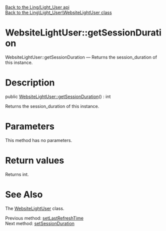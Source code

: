 [Back to the Ling/Light_User api](https://github.com/lingtalfi/Light_User/blob/master/doc/api/Ling/Light_User.md)<br>
[Back to the Ling\Light_User\WebsiteLightUser class](https://github.com/lingtalfi/Light_User/blob/master/doc/api/Ling/Light_User/WebsiteLightUser.md)


WebsiteLightUser::getSessionDuration
================



WebsiteLightUser::getSessionDuration — Returns the session_duration of this instance.




Description
================


public [WebsiteLightUser::getSessionDuration](https://github.com/lingtalfi/Light_User/blob/master/doc/api/Ling/Light_User/WebsiteLightUser/getSessionDuration.md)() : int




Returns the session_duration of this instance.




Parameters
================

This method has no parameters.


Return values
================

Returns int.








See Also
================

The [WebsiteLightUser](https://github.com/lingtalfi/Light_User/blob/master/doc/api/Ling/Light_User/WebsiteLightUser.md) class.

Previous method: [setLastRefreshTime](https://github.com/lingtalfi/Light_User/blob/master/doc/api/Ling/Light_User/WebsiteLightUser/setLastRefreshTime.md)<br>Next method: [setSessionDuration](https://github.com/lingtalfi/Light_User/blob/master/doc/api/Ling/Light_User/WebsiteLightUser/setSessionDuration.md)<br>

